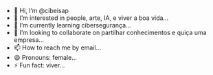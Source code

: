 - 👋 Hi, I’m @cibeisap
- 👀 I’m interested in people, arte, IA, e viver a boa vida...
- 🌱 I’m currently learning cibersegurança...
- 💞️ I’m looking to collaborate on partilhar conhecimentos e quiça uma empresa...
- 📫 How to reach me by email...
- 😄 Pronouns: female...
- ⚡ Fun fact: viver...

<!---
cibeisap/cibeisap is a ✨ special ✨ repository because its `README.md` (this file) appears on your GitHub profile.
You can click the Preview link to take a look at your changes.
--->
